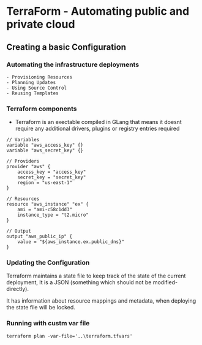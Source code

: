 # TerraForm - Automating public and private cloud

## Creating a basic Configuration 

### Automating the infrastructure deployments 

    - Provisioning Resources
    - Planning Updates 
    - Using Source Control 
    - Reusing Templates 

### Terraform components

- Terraform is an exectable compiled in GLang that means it doesnt require any additional drivers, plugins or registry entries required 

```
// Variables
variable "aws_access_key" {}
variable "aws_secret_key" {}

// Providers
provider "aws" {
    access_key = "access_key"
    secret_key = "secret_key"
    region = "us-east-1"
}

// Resources 
resource "aws_instance" "ex" {
    ami = "ami-c58c1dd3"
    instance_type = "t2.micro"
}

// Output 
output "aws_public_ip" {
    value = "${aws_instance.ex.public_dns}"
}
```

### Updating the Configuration 

Terraform maintains a state file to keep track of the state of the current deployment, It is a JSON (something which should not be modified-directly).

It has information about resource mappings and metadata, when deploying the state file will be locked.

### Running with custm var file

```
terraform plan -var-file='..\terraform.tfvars'
```



